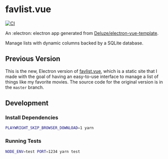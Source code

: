 # favlist.vue

[![CI](https://github.com/spenserblack/favlist.vue/actions/workflows/ci.yml/badge.svg?branch=v2)](https://github.com/spenserblack/favlist.vue/actions/workflows/ci.yml)

An :electron: electron app generated from [Deluze/electron-vue-template][template].

Manage lists with dynamic columns backed by a SQLite database.

## Previous Version

This is the new, Electron version of [favlist.vue][static site], which is a static site that I made
with the goal of having an easy-to-use interface to manage a list of things like my favorite movies.
The source code for the original version is in the `master` branch.

[rust favlist]: https://github.com/spenserblack/favlist
[static site]: https://spenserblack.github.io/favlist.vue/
[template]: https://github.com/Deluze/electron-vue-template

## Development

### Install Dependencies

```bash
PLAYWRIGHT_SKIP_BROWSER_DOWNLOAD=1 yarn
```

### Running Tests

```bash
NODE_ENV=test PORT=1234 yarn test
```

